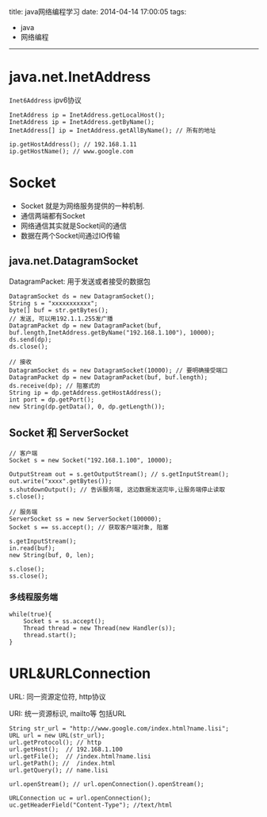 title: java网络编程学习
date: 2014-04-14 17:00:05
tags:
- java
- 网络编程
---

# java.net.InetAddress #

`Inet6Address` ipv6协议
~~~~~~
InetAddress ip = InetAddress.getLocalHost();
InetAddress ip = InetAddress.getByName();
InetAddress[] ip = InetAddress.getAllByName(); // 所有的地址

ip.getHostAddress(); // 192.168.1.11
ip.getHostName(); // www.google.com
~~~~~~

# Socket #

* Socket 就是为网络服务提供的一种机制.
* 通信两端都有Socket
* 网络通信其实就是Socket间的通信
* 数据在两个Socket间通过IO传输

## java.net.DatagramSocket ##
DatagramPacket: 用于发送或者接受的数据包
~~~~~~
DatagramSocket ds = new DatagramSocket();
String s = "xxxxxxxxxxx";
byte[] buf = str.getBytes();
// 发送, 可以用192.1.1.255发广播
DatagramPacket dp = new DatagramPacket(buf, buf.length,InetAddress.getByName("192.168.1.100"), 10000);
ds.send(dp);
ds.close();

// 接收
DatagramSocket ds = new DatagramSocket(10000); // 要明确接受端口
DatagramPacket dp = new DatagramPacket(buf, buf.length);
ds.receive(dp); // 阻塞式的
String ip = dp.getAddress.getHostAddress();
int port = dp.getPort();
new String(dp.getData(), 0, dp.getLength());
~~~~~~

## Socket 和 ServerSocket ##

~~~~~~
// 客户端
Socket s = new Socket("192.168.1.100", 10000);

OutputStream out = s.getOutputStream(); // s.getInputStream();
out.write("xxxx".getBytes());
s.shutdownOutput(); // 告诉服务端, 这边数据发送完毕,让服务端停止读取
s.close();

// 服务端
ServerSocket ss = new ServerSocket(100000);
Socket s == ss.accept(); // 获取客户端对象, 阻塞

s.getInputStream();
in.read(buf);
new String(buf, 0, len);

s.close();
ss.close();
~~~~~~

### 多线程服务端 ###
~~~~~~
while(true){
    Socket s = ss.accept();
    Thread thread = new Thread(new Handler(s));
    thread.start();
}
~~~~~~

# URL&URLConnection #
URL: 同一资源定位符, http协议

URI: 统一资源标识, mailto等 包括URL

~~~~~~
String str_url = "http://www.google.com/index.html?name.lisi";
URL url = new URL(str_url);
url.getProtocol(); // http
url.getHost();  // 192.168.1.100
url.getFile();  // /index.html?name.lisi
url.getPath(); //  /index.html
url.getQuery(); // name.lisi

url.openStream(); // url.openConnection().openStream();

URLConnection uc = url.openConnection();
uc.getHeaderField("Content-Type"); //text/html
~~~~~~
